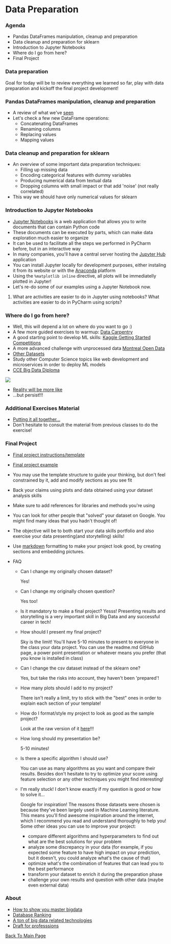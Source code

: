 # Data Preparation

### Agenda
* Pandas DataFrames manipulation, cleanup and preparation
* Data cleanup and preparation for sklearn
* Introduction to Jupyter Notebooks
* Where do I go from here?
* Final Project

### Data preparation
Goal for today will be to review everything we learned so far, play with data preparation and kickoff the final project development!

### Pandas DataFrames manipulation, cleanup and preparation
* A review of what we've [seen](https://github.com/cce-bigdataintro-1160/CEBD-1160-fall-2019-code/tree/master/4-python-advanced-notebook)
* Let's check a few new DataFrame operations:
  * Concatenating DataFrames
  * Renaming columns
  * Replacing values
  * Mapping values

### Data cleanup and preparation for sklearn
* An overview of some important data preparation techniques:
  * Filling up missing data
  * Encoding categorical features with dummy variables
  * Producing numerical data from textual data
  * Dropping columns with small impact or that add 'noise' (not really correlated)
* This way we should have only numerical values for sklearn

### Introduction to Jupyter Notebooks
* [Jupyter Notebooks](https://jupyter.org/) is a web application that allows you to write documents that can contain Python code
* These documents can be executed by parts, which can make data exploration much easier to organize
* It can be used to facilitate all the steps we performed in PyCharm before, but in an interactive way
* In many companies, you'll have a central server hosting the [Jupyter Hub](https://jupyter.org/hub) application
* You can install Jupyter locally for development purposes, either instaling it from its website or with the [Anaconda](https://www.anaconda.com/) platform
* Using the `%matplotlib inline` directive, all plots will be immediatelly plotted in Jupyter!   
* Let's re-do some of our examples using a Jupyter Notebook now.

1. What are activities are easier to do in Jupyter using notebooks? What activities are easier to do in PyCharm using scripts? 

### Where do I go from here?
* Well, this will depend a lot on where do you want to go :)
* A few more guided exercises to warmup: [Data Carpentry](https://datacarpentry.org/lessons/)
* A good starting point to develop ML skills: [Kaggle Getting Started Competitions](https://www.kaggle.com/competitions?sortBy=grouped&group=general&page=1&pageSize=20&category=gettingStarted)
* A more advanced challenge with unprocessed data [Montreal Open Data](http://donnees.ville.montreal.qc.ca/)
* [Other Datasets](https://github.com/awesomedata/awesome-public-datasets)
* Study other Computer Science topics like web development and microservices in order to deploy ML models
* [CCE Big Data Diploma](https://www.concordia.ca/cce/programs/big-data.html)

![](https://media.giphy.com/media/1n4FT4KRQkDvK0IO4X/giphy.gif?raw=true)

* [Reality will be more like](https://media.giphy.com/media/3o85xxSZvFZgD4wXde/giphy.gif) 
* ...but persist!!!

### Additional Exercises Material
* [Putting it all together...](./9-data-preparation-exercises.md)
* Don't hesitate to consult the material from previous classes to do the exercise!

### Final Project
* [Final project instructions/template](https://github.com/cce-bigdataintro-1160/cebd1160_project_template)
* [Final project example](https://github.com/cce-bigdataintro-1160/cebd1160_project_template/tree/gkexample)

* You may use the template structure to guide your thinking, but don't feel constrained by it, add and modify sections as you see fit
* Back your claims using plots and data obtained using your dataset analysis skills
* Make sure to add references for libraries and methods you're using  
* You can look for other people that "solved" your dataset on Google. You might find many ideas that you hadn't thought of!
* The objective will be to both start your data skills portfolio and also exercise your data presenting(and storytelling) skills! 
* Use [markdown](https://guides.github.com/features/mastering-markdown/) formatting to make your project look good, by creating sections and embedding pictures.

* FAQ
  * Can I change my originally chosen dataset?
    
    Yes!

  * Can I change my originally chosen question?
    
    Yes too!

  * Is it mandatory to make a final project?
    Yesss! Presenting results and storytelling is a very important skill in Big Data and any successful career in tech!

  * How should I present my final project?
    
    Sky is the limit! You'll have 5-10 minutes to present to everyone in the class your data project. You can use the readme.md GitHub page, a power point presentation or whatever means you prefer (that you know is installed in class)

  * Can I change the csv dataset instead of the sklearn one?
    
    Yes, but take the risks into account, they haven't been 'prepared'!

  * How many plots should I add to my project?
    
    There isn't really a limit, try to stick with the "best" ones in order to explain each section of your template!

  * How do I format/style my project to look as good as the sample project?
    
    Look at the raw version of it [here](https://raw.githubusercontent.com/cce-bigdataintro-1160/cebd1160_project_template/gkexample/README.md)!!!

  * How long should my presentation be?
    
    5-10 minutes!    

  * Is there a specific algorithm I should use?
    
    You can use as many algorithms as you want and compare their results. Besides don't hesitate to try to optimize your score using feature selection or any other techniques you might find interesting!

  * I'm really stuck! I don't know exactly if my question is good or how to solve it...
    
    Google for inspiration! The reasons those datasets were chosen is because they've been largely used in Machine Learning literature. This means you'll find awesome inspiration around the internet, which I recommend you read and understand thoroughly to help you!
    Some other ideas you can use to improve your project: 
    * compare different algorithms and hyperparameters to find out what are the best solutions for your problem
    * analyze some discrepancy in your data (for example, if you expected some feature to have high impact on your prediction, but it doesn't, you could analyze what's the cause of that)
    * optimize what's the combination of features that can lead you to the best performance
    * transform your dataset to enrich it during the preparation phase
    * challenge your own results and question with other data (maybe even external data)

### About 
* [How to show you master bigdata](https://pixelastic.github.io/pokemonorbigdata/)
* [Database Ranking](https://db-engines.com/en/ranking)
* [A ton of big data related technologies](https://github.com/onurakpolat/awesome-bigdata)
* [Draft for professsions](./10-professions.md)

[Back To Main Page](./index.md)